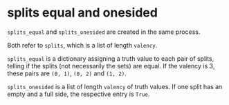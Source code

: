 # splits equal and onesided

`splits_equal` and `splits_onesided` are created in the same process.

Both refer to `splits`, which is a list of length `valency`.

`splits_equal` is a dictionary assigning a truth value to each pair of splits,
telling if the splits (not necessarily the sets) are equal.
If the valency is 3, these pairs are `(0, 1)`, `(0, 2)` and `(1, 2)`.

`splits_onesided` is a list of length `valency` of truth values.
If one split has an empty and a full side, the respective entry is `True`.
